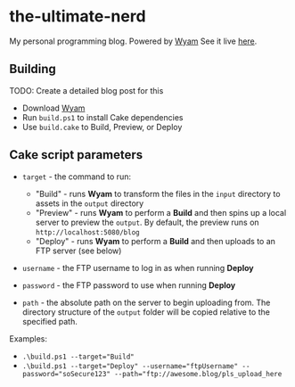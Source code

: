 # the-ultimate-nerd
My personal programming blog. Powered by [Wyam](https://github.com/Wyamio/Wyam/) See it live [here](https://instilledbee.net/blog).

Building
--------
TODO: Create a detailed blog post for this

* Download [Wyam](https://wyam.io)
* Run `build.ps1` to install Cake dependencies
* Use `build.cake` to Build, Preview, or Deploy

Cake script parameters
---------------------
* `target` - the command to run:
  * "Build" - runs **Wyam** to transform the files in the `input` directory to assets in the `output` directory
  * "Preview" - runs **Wyam** to perform a **Build** and then spins up a local server to preview the `output`. By default, the preview runs on `http://localhost:5080/blog`
  * "Deploy" - runs **Wyam** to perform a **Build** and then uploads to an FTP server (see below)

* `username` - the FTP username to log in as when running **Deploy**
* `password` - the FTP password to use when running **Deploy**
* `path` - the absolute path on the server to begin uploading from. The directory structure of the `output` folder will be copied relative to the specified path.

Examples:
* `.\build.ps1 --target="Build"`
* `.\build.ps1 --target="Deploy" --username="ftpUsername" --password="soSecure123" --path="ftp://awesome.blog/pls_upload_here`